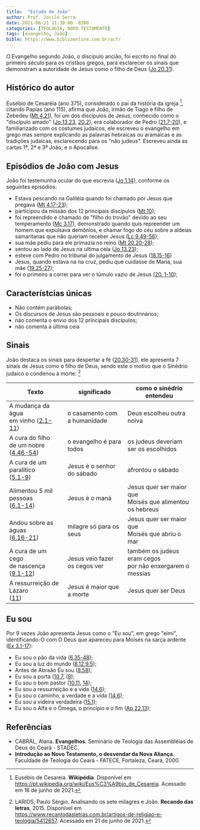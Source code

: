```yaml
---
title:  "Estudo de João"
author: Prof. Jocilé Serra
date: 2021-06-21 11:30:00 -0300
categories: [TEOLOGIA, NOVO TESTAMENTO]
tags: [evangelho, João]
bible: https://www.bibliaonline.com.br/acf/
---
```

O Evangelho segundo João, o discípulo ancião, foi escrito no final do primeiro século para os cristãos gregos, para esclarecer os sinais que demonstram a autoridade de Jesus como o filho de Deus ([Jo 20.31]({{page.bible}}jo/20/31)).

## Histórico do autor
Eusébio de Cesaréia (ano 375), considerado o pai da história da igreja [^1], citando Papias (ano 115), afirma que João, irmão de Tiago e filho de Zebedeu ([Mt 4.21]({{page.bible}}mt/4/21)), foi um dos discípulos de Jesus, conhecido como o "discípulo amado" ([Jo 13.23]({{page.bible}}jo/13/23), [20.2]({{page.bible}}jo/20/2)), era colaborador de Pedro ([21.7-20]({{page.bible}}jo/21/7-20)), e familiarizado com os costumes judaicos, ele escreveu o evangelho em grego mas sempre explicando as palavras hebraicas ou aramaicas e as tradições judaicas, esclarecendo para os "não judeus". Escreveu ainda as cartas 1ª, 2ª e 3ª João, e o Apocalise.

## Episódios de João com Jesus
João foi testemunha ocular do que escrevia ([Jo 1.14]({{page.bible}}jo/1/14)), conforme os seguintes episódios:
- Estava pescando na Galiléia quando foi chamado por Jesus que pregava ([Mt 4.17-23]({{page.bible}}mt/20/20-23));
- participou da missão dos 12 principais discípulos ([Mt 10]({{page.bible}}mt/10));
- foi repreendido e chamado de "filho do trovão" devido ao seu temperamento ([Mc 3.17]({{page.bible}}mc/3/17)), demonstrado quando quis repreender um homem que expulsava demônios, e chamar fogo do céu sobre a aldeias samaritanas que não queriam receber Jesus ([Lc 9.49-56]({{page.bible}}lc/9/49-56));
- sua mãe pediu para ele primazia no reino ([Mt 20.20-28]({{page.bible}}mt/20/20-28));
- sentou ao lado de Jesus na ultima ceia ([Jo 13.23]({{page.bible}}jo/13/23));
- esteve com Pedro no tribunal do julgamento de Jesus ([18.15-16]({{page.bible}}jo/18/15-16))
- Jesus, quando estava na na cruz, pediu que cuidasse de Maria, sua mãe ([19.25-27]({{page.bible}}jo/19/25-27));
- foi o primeiro a correr para ver o túmulo vazio de Jesus ([20. 1-10]({{page.bible}}jo/20/1-10));

## Característcias únicas
- Não contém parábolas;
- Os discursos de Jesus são pessoais e pouco doutrinários;
- não comenta o envio dos 12 principais discípulos;
- não comenta a última ceia


## Sinais
João destaca os sinais para despertar a fé ([20.30-31]({{page.bible}}jo/20/30-31)), 
ele apresenta 7 sinais de Jesus como o filho de Deus, sendo este o motivo que o Sinédrio judaico o condenou à morte: [^2]

Texto | significado | como o sinédrio entendeu 
---------|----------|---------
 A mudança da água<br/> em vinho ([2.1-11]({{page.bible}}jo/2/1-11))| o casamento com<br/> a humanidade | Deus escolheu outra noiva
 A cura do filho<br/> de um nobre ([4.46-54]({{page.bible}}jo/4/46-54)) | o evangelho é para todos | os judeus deveriam<br/> ser os escolhidos
 A cura de um paralítico<br/>  ([5.1-9]({{page.bible}}jo/5/1-9)) | Jesus é o senhor<br/> do sábado | afrontou o sábado
 Alimentou 5 mil pessoas<br/>  ([6.1-14]({{page.bible}}jo/6/1-14)) | Jesus é o maná | Jesus quer ser maior que<br/> Moisés que alimentou os hebreus 
 Andou sobre as águas<br/>  ([6.16-21]({{page.bible}}jo/6/16-21)) | milagre só para os seus | Jesus quer ser maior que<br/> Moisés que abriu o mar
 A cura de um cego<br/> de nascença ([9.1-12]({{page.bible}}jo/9.1-12)) | Jesus veio fazer<br/> os cegos ver | também os judeus eram cegos<br/>por não enxergarem o messias
 A ressurreição de Lázaro<br/>  ([11]({{page.bible}}jo/11)) | Jesus é maior que a morte | Jesus quer ser Deus

## Eu sou
Por 9 vezes João apresenta Jesus como o "Eu sou", em grego "eimi", identificando-O com O Deus que apareceu para Moisés na sarça ardente ([Ex 3.1-17]({{page.bible}}ex/3/1-17)):
- Eu sou o pão da vida ([6.35-48]({{page.bible}}jo/6/35-48));
- Eu sou a luz do mundo ([8.12]({{page.bible}}jo/8/12),[9.5]({{page.bible}}jo/9/5));
- Antes de Abraão Eu sou ([8.58]({{page.bible}}jo/8/58));
- Eu sou a porta ([10.7]({{page.bible}}jo/10/7), ([9]({{page.bible}}jo/10/9));
- Eu sou o bom pastor ([10.11]({{page.bible}}jo/10/11), [14]({{page.bible}}jo/10/14));
- Eu sou a ressurreição e a vida ([14.6]({{page.bible}}jo/14/6));
- Eu sou o caminho, a verdade e a vida ([14.6]({{page.bible}}jo/14/6));
- Eu sou a videira verdadeira ([15.1]({{page.bible}}jo/15/1));
- Eu sou o Alfa e o Ômega, o princípio e o fim ([Ap 22.13]({{page.bible}}ap/22/13));

## Referências
* CABRAL, Alana. **Evangelhos**. Seminário de Teologia das Assembléias de Deus do Ceará - STADEC.
* **Introdução ao Novo Testamento, o desvendar da Nova Aliança**. Faculdade de Teologia do Ceará - FATECE, Fortaleza, Ceará, 2000. 

[^1]: Eusébio de Cesareia. **Wikipédia**. Disponível em <https://pt.wikipedia.org/wiki/Eus%C3%A9bio_de_Cesareia>. Acessado em 18 de junho de 2021.

[^2]: LARIOS, Paulo Sérgio. Analisando os sete milagres e João. **Recando das letras**, 2015. Disponível em <https://www.recantodasletras.com.br/artigos-de-religiao-e-teologia/5412657>. Acessado em 21 de junho de 2021.
